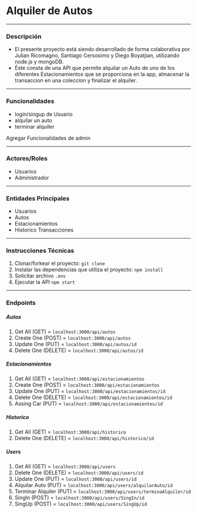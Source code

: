 
# Alquiler de Autos

---

### Descripción
- El presente proyecto está siendo desarrollado de forma colaborativa por Julian Ricomagno, Santiago Cersosimo y Diego Boyatjian, utilizando node.js y mongoDB.
- Éste consta de una API que permite alquilar un Auto de uno de los diferentes Estacionamientos que se proporciona en la app, almacenar la transaccion en una coleccion y finalizar el alquiler.

---

### Funcionalidades
- login/singup de Usuario
- alquilar un auto
- terminar alquiler

Agregar Funcionalidades de admin

---

### Actores/Roles
- Usuarios
- Administrador

---

### Entidades Principales
- Usuarios
- Autos
- Estacionamientos
- Historico Transacciones

---

### Instrucciones Técnicas

1. Clonar/forkear el proyecto: `git clone`
2. Instalar las dependencias que utiliza el proyecto: `npm install`
3. Solicitar archivo `.env`
4. Ejecutar la API `npm start`

---

### Endpoints

##### Autos

1. Get All (GET) = `localhost:3000/api/autos`
2. Create One (POST) = `localhost:3000/api/autos`
3. Update One (PUT) = `localhost:3000/api/autos/id`
4. Delete One (DELETE) = `localhost:3000/api/autos/id` 

##### Estacionamientos

1. Get All (GET) = `localhost:3000/api/estacionamientos`
2. Create One (POST) = `localhost:3000/api/estacionamientos`
3. Update One (PUT) = `localhost:3000/api/estacionamientos/id`
4. Delete One (DELETE) = `localhost:3000/api/estacionamientos/id` 
5. Assing Car (PUT) = `localhost:3000/api/estacionamientos/id`

##### Historico

1. Get All (GET) = `localhost:3000/api/historico`
2. Delete One (DELETE) = `localhost:3000/api/historico/id` 

##### Users

1. Get All (GET) = `localhost:3000/api/users`
2. Delete One (DELETE) = `localhost:3000/api/users/id`
3. Update One (PUT) = `localhost:3000/api/users/id`
4. Alquilar Auto (PUT) = `localhost:3000/api/users/alquilarAuto/id`
5. Terminar Alquiler (PUT) = `localhost:3000/api/users/terminaAlquiler/id`
6. SingIn (POST) = `localhost:3000/api/users/SingIn/id`
7. SingUp (POST) = `localhost:3000/api/users/SingUp/id` 